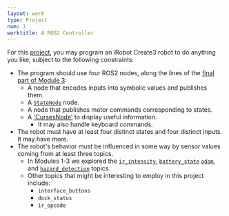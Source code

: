 ```yaml
---
layout: work
type: Project
num: 1
worktitle: A ROS2 Controller
---
```


For this [project]({{site.baseurl}}/index.html#projects), you may program an iRobot Create3 robot to do anything
you like, subject to the following constraints:
* The program should use four ROS2 nodes, along the lines of the [final part of Module 3]({{site.baseurl}}/modules/state_machines.html#hazard-avoiding-state-machine):
  * A node that encodes inputs into symbolic values and publishes them.
  * A [`StateNode`]({{site.baseurl}}/modules/state_machines.html#states) node.
  * A node that publishes motor commands corresponding to states.
  * A ['CursesNode']({{site.baseurl}}/modules/publications.html#console-ui-for-ros2) to display useful information.
    * It may also handle keyboard commands.
* The robot must have at least four distinct states and four distinct inputs. It may have more.
* The robot's behavior must be influenced in some way by sensor values coming from at least three topics.
  * In Modules 1-3 we explored the [`ir_intensity`]({{site.baseurl}}/modules/nodes.html#first-topic-ir-intensity), 
  [`battery_state`]({{site.baseurl}}/modules/nodes.html#second-topic-battery-state)
  [`odom`]({{site.baseurl}}/modules/state_machines.html#new-topic-odometry), and 
  [`hazard_detection`]({{site.baseurl}}/modules/state_machines.html#new-topic-hazards) topics.
  * Other topics that might be interesting to employ in this project include:
    * `interface_buttons`
    * `dock_status`
    * `ir_opcode`
    